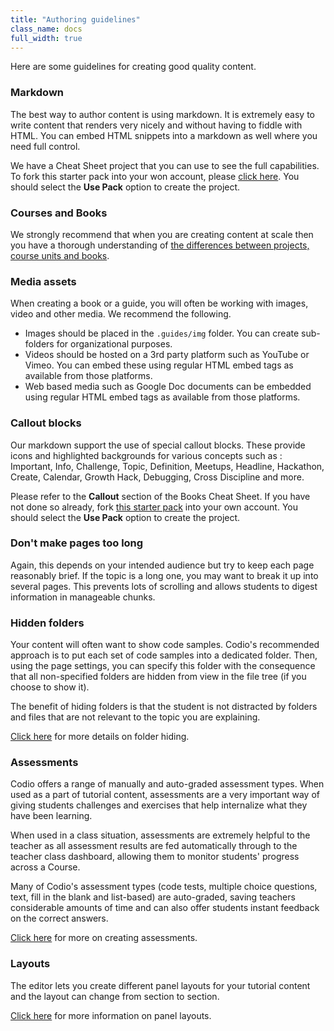 ```yaml
---
title: "Authoring guidelines"
class_name: docs
full_width: true
---
```


Here are some guidelines for creating good quality content.


### Markdown
The best way to author content is using markdown. It is extremely easy to write content that renders very nicely and without having to fiddle with HTML. You can embed HTML snippets into a markdown as well where you need full control. 

We have a Cheat Sheet project that you can use to see the full capabilities. To fork this starter pack into your won account, please [click here](https://codio.com/home/starter-packs/cb114a27-d88e-4b74-a2a0-518ccb30dc44/). You should select the **Use Pack** option to create the project. 

### Courses and Books
We strongly recommend that when you are creating content at scale then you have a thorough understanding of [the differences between projects, course units and books](/docs/content/authoring/3ways).

### Media assets
When creating a book or a guide, you will often be working with images, video and other media. We recommend the following.

- Images should be placed in the `.guides/img` folder. You can create sub-folders for organizational purposes.
- Videos should be hosted on a 3rd party platform such as YouTube or Vimeo. You can embed these using regular HTML embed tags as available from those platforms.
- Web based media such as Google Doc documents can be embedded using regular HTML embed tags as available from those platforms.

### Callout blocks
Our markdown support the use of special callout blocks. These provide icons and highlighted backgrounds for various concepts such as : Important, Info, Challenge, Topic, Definition, Meetups, Headline, Hackathon, Create, Calendar, Growth Hack, Debugging, Cross Discipline and more.

Please refer to the **Callout** section of the Books Cheat Sheet. If you have not done so already, fork [this starter pack](https://codio.com/home/starter-packs/cb114a27-d88e-4b74-a2a0-518ccb30dc44/) into your own account. You should select the **Use Pack** option to create the project. 

### Don't make pages too long
Again, this depends on your intended audience but try to keep each page reasonably brief. If the topic is a long one, you may want to break it up into several pages. This prevents lots of scrolling and allows students to digest information in manageable chunks. 

### Hidden folders
Your content will often want to show code samples. Codio's recommended approach is to put each set of code samples into a dedicated folder. Then, using the page settings, you can specify this folder with the consequence that all non-specified folders are hidden from view in the file tree (if you choose to show it).

The benefit of hiding folders is that the student is not distracted by folders and files that are not relevant to the topic you are explaining.

[Click here](/docs/content/authoring/page-edit/hide-folder) for more details on folder hiding.

### Assessments
Codio offers a range of manually and auto-graded assessment types. When used as a part of tutorial content, assessments are a very important way of giving students challenges and exercises that help internalize what they have been learning. 

When used in a class situation, assessments are extremely helpful to the teacher as all assessment results are fed automatically through to the teacher class dashboard, allowing them to monitor students' progress across a Course.

Many of Codio's assessment types (code tests, multiple choice questions, text, fill in the blank and list-based) are auto-graded, saving teachers considerable amounts of time and can also offer students instant feedback on the correct answers.

[Click here](/docs/content/authoring/assessments) for more on creating assessments.

### Layouts
The editor lets you create different panel layouts for your tutorial content and the layout can change from section to section. 

[Click here](/docs/content/authoring/settings-actions/page) for more information on panel layouts.





